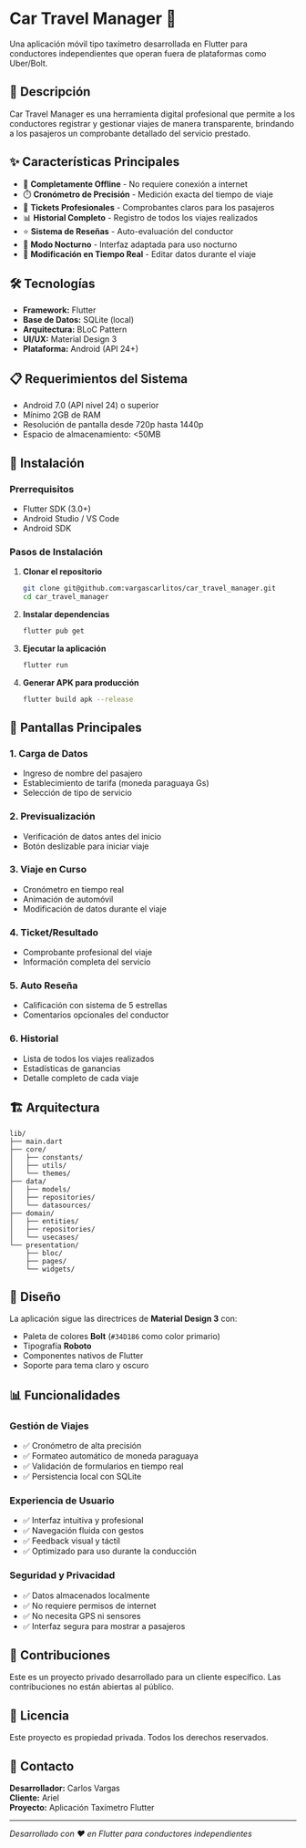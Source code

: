 # Car Travel Manager 🚗

Una aplicación móvil tipo taxímetro desarrollada en Flutter para conductores independientes que operan fuera de plataformas como Uber/Bolt.

## 📱 Descripción

Car Travel Manager es una herramienta digital profesional que permite a los conductores registrar y gestionar viajes de manera transparente, brindando a los pasajeros un comprobante detallado del servicio prestado.

## ✨ Características Principales

- 🎯 **Completamente Offline** - No requiere conexión a internet
- ⏱️ **Cronómetro de Precisión** - Medición exacta del tiempo de viaje
- 🧾 **Tickets Profesionales** - Comprobantes claros para los pasajeros
- 📊 **Historial Completo** - Registro de todos los viajes realizados
- ⭐ **Sistema de Reseñas** - Auto-evaluación del conductor
- 🌙 **Modo Nocturno** - Interfaz adaptada para uso nocturno
- 📝 **Modificación en Tiempo Real** - Editar datos durante el viaje

## 🛠️ Tecnologías

- **Framework:** Flutter
- **Base de Datos:** SQLite (local)
- **Arquitectura:** BLoC Pattern
- **UI/UX:** Material Design 3
- **Plataforma:** Android (API 24+)

## 📋 Requerimientos del Sistema

- Android 7.0 (API nivel 24) o superior
- Mínimo 2GB de RAM
- Resolución de pantalla desde 720p hasta 1440p
- Espacio de almacenamiento: <50MB

## 🚀 Instalación

### Prerrequisitos
- Flutter SDK (3.0+)
- Android Studio / VS Code
- Android SDK

### Pasos de Instalación

1. **Clonar el repositorio**
   ```bash
   git clone git@github.com:vargascarlitos/car_travel_manager.git
   cd car_travel_manager
   ```

2. **Instalar dependencias**
   ```bash
   flutter pub get
   ```

3. **Ejecutar la aplicación**
   ```bash
   flutter run
   ```

4. **Generar APK para producción**
   ```bash
   flutter build apk --release
   ```

## 📱 Pantallas Principales

### 1. Carga de Datos
- Ingreso de nombre del pasajero
- Establecimiento de tarifa (moneda paraguaya Gs)
- Selección de tipo de servicio

### 2. Previsualización
- Verificación de datos antes del inicio
- Botón deslizable para iniciar viaje

### 3. Viaje en Curso
- Cronómetro en tiempo real
- Animación de automóvil
- Modificación de datos durante el viaje

### 4. Ticket/Resultado
- Comprobante profesional del viaje
- Información completa del servicio

### 5. Auto Reseña
- Calificación con sistema de 5 estrellas
- Comentarios opcionales del conductor

### 6. Historial
- Lista de todos los viajes realizados
- Estadísticas de ganancias
- Detalle completo de cada viaje

## 🏗️ Arquitectura

```
lib/
├── main.dart
├── core/
│   ├── constants/
│   ├── utils/
│   └── themes/
├── data/
│   ├── models/
│   ├── repositories/
│   └── datasources/
├── domain/
│   ├── entities/
│   ├── repositories/
│   └── usecases/
└── presentation/
    ├── bloc/
    ├── pages/
    └── widgets/
```

## 🎨 Diseño

La aplicación sigue las directrices de **Material Design 3** con:
- Paleta de colores **Bolt** (`#34D186` como color primario)
- Tipografía **Roboto**
- Componentes nativos de Flutter
- Soporte para tema claro y oscuro

## 📊 Funcionalidades

### Gestión de Viajes
- ✅ Cronómetro de alta precisión
- ✅ Formateo automático de moneda paraguaya
- ✅ Validación de formularios en tiempo real
- ✅ Persistencia local con SQLite

### Experiencia de Usuario
- ✅ Interfaz intuitiva y profesional
- ✅ Navegación fluida con gestos
- ✅ Feedback visual y táctil
- ✅ Optimizado para uso durante la conducción

### Seguridad y Privacidad
- ✅ Datos almacenados localmente
- ✅ No requiere permisos de internet
- ✅ No necesita GPS ni sensores
- ✅ Interfaz segura para mostrar a pasajeros

## 🤝 Contribuciones

Este es un proyecto privado desarrollado para un cliente específico. Las contribuciones no están abiertas al público.

## 📄 Licencia

Este proyecto es propiedad privada. Todos los derechos reservados.

## 🏢 Contacto

**Desarrollador:** Carlos Vargas  
**Cliente:** Ariel  
**Proyecto:** Aplicación Taxímetro Flutter  

---

*Desarrollado con ❤️ en Flutter para conductores independientes*